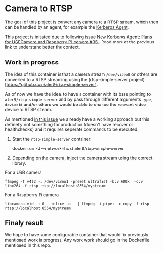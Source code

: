 # Camera to RTSP

The goal of this project is convert any camera to a RTSP stream, which then can be handled by an agent, for example the [Kerberos Agent](https://github.com/kerberos-io/agent).

This project is initiated due to following issue [New Kerberos Agent: Plans for USBCamera and Raspberry PI camera #35
](https://github.com/kerberos-io/agent/issues/35). Read more at the previous link to understand better the context.

## Work in progress

The idea of this container is that a camera stream `/dev/video0` or others are converted to a RTSP streaming using the (rtsp-simple-server project)[https://github.com/aler9/rtsp-simple-server]. 

As of now we have the idea, to have a container with its base pointing to `aler9/rtsp-simple-server` and by pass through different arguments `type`, `deviceid` and/or others we would be able to chance the relevant video device to RTSP stream. 

As mentioned [in this issue](https://github.com/kerberos-io/agent/issues/35) we already have a working approach but this definetly not something for production (doesn't have recover or healthchecks) and it requires seperate commands to be executed:

1. Start the `rtsp-simple-server` container:

    docker run -d --network=host aler9/rtsp-simple-server

2. Depending on the camera, inject the camera stream using the correct library.

For a USB camera

    ffmpeg -f v4l2 -i /dev/video1 -preset ultrafast -b:v 600k  -c:v libx264 -f rtsp rtsp://localhost:8554/mystream

For a Raspberry Pi camera

    libcamera-vid -t 0 --inline -o - | ffmpeg -i pipe: -c copy -f rtsp rtsp://localhost:8554/mystream


## Finaly result

We hope to have some configurable container that would fix previously mentioned work in progress. Any work work should go in the Dockerfile mentioned in this repo.

